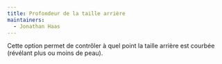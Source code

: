 ```yaml
---
title: Profondeur de la taille arrière
maintainers:
  - Jonathan Haas
---
```


Cette option permet de contrôler à quel point la taille arrière est courbée (révélant plus ou moins de peau).
